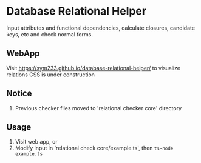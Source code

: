 # Database Relational Helper
Input attributes and functional dependencies, calculate closures, candidate keys, etc and check normal forms.

## WebApp
Visit https://sym233.github.io/database-relational-helper/ to visualize relations
CSS is under construction

## Notice
1. Previous checker files moved to 'relational checker core' directory

## Usage
1. Visit web app, or
2. Modify input in 'relational check core/example.ts', then `ts-node example.ts`

